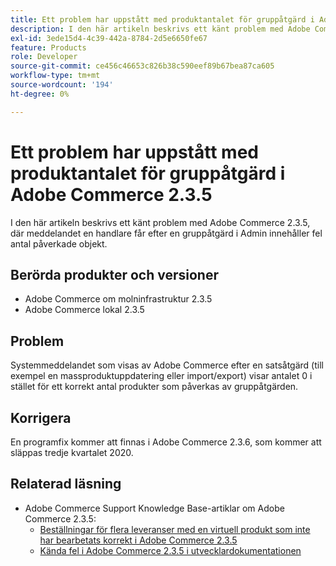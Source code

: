 ```yaml
---
title: Ett problem har uppstått med produktantalet för gruppåtgärd i Adobe Commerce 2.3.5
description: I den här artikeln beskrivs ett känt problem med Adobe Commerce 2.3.5, där meddelandet en handlare får efter en gruppåtgärd i Admin innehåller fel antal påverkade objekt.
exl-id: 3ede15d4-4c39-442a-8784-2d5e6650fe67
feature: Products
role: Developer
source-git-commit: ce456c46653c826b38c590eef89b67bea87ca605
workflow-type: tm+mt
source-wordcount: '194'
ht-degree: 0%

---
```


# Ett problem har uppstått med produktantalet för gruppåtgärd i Adobe Commerce 2.3.5

I den här artikeln beskrivs ett känt problem med Adobe Commerce 2.3.5, där meddelandet en handlare får efter en gruppåtgärd i Admin innehåller fel antal påverkade objekt.

## Berörda produkter och versioner

* Adobe Commerce om molninfrastruktur 2.3.5
* Adobe Commerce lokal 2.3.5

## Problem

Systemmeddelandet som visas av Adobe Commerce efter en satsåtgärd (till exempel en massproduktuppdatering eller import/export) visar antalet 0 i stället för ett korrekt antal produkter som påverkas av gruppåtgärden.

## Korrigera

En programfix kommer att finnas i Adobe Commerce 2.3.6, som kommer att släppas tredje kvartalet 2020.

## Relaterad läsning

* Adobe Commerce Support Knowledge Base-artiklar om Adobe Commerce 2.3.5:
   * [Beställningar för flera leveranser med en virtuell produkt som inte har bearbetats korrekt i Adobe Commerce 2.3.5](/help/troubleshooting/miscellaneous/magento-2-3-5-known-issue-virtual-product-multi-ship-orders.md)
   * [Kända fel i Adobe Commerce 2.3.5 i utvecklardokumentationen](https://commerce-docs.github.io/devdocs-archive/2.3/guides/v2.3/release-notes/release-notes-2-3-5-commerce.html#known-issues)
